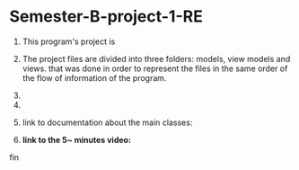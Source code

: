 # Semester-B-project-1-RE

1. This program's project is 

2. The project files are divided into three folders: models, view models and views. that was done in order to represent the files in the same order of the flow of information of the program.
   

3.

4.

5. link to documentation about the main classes: <add link here>

6. **link to the 5~ minutes video:**
<add link here>

fin
